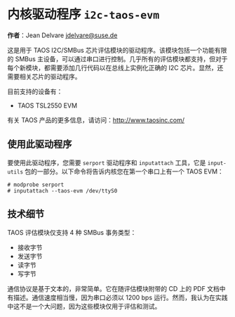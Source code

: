 # 内核驱动程序 `i2c-taos-evm`

**作者**：Jean Delvare <jdelvare@suse.de>

这是用于 TAOS I2C/SMBus 芯片评估模块的驱动程序。该模块包括一个功能有限的 SMBus 主设备，可以通过串口进行控制。几乎所有的评估模块都支持，但对于每个新模块，都需要添加几行代码以在总线上实例化正确的 I2C 芯片。显然，还需要相关芯片的驱动程序。

目前支持的设备有：

* TAOS TSL2550 EVM

有关 TAOS 产品的更多信息，请访问：http://www.taosinc.com/

**使用此驱动程序**
-----------------

要使用此驱动程序，您需要 `serport` 驱动程序和 `inputattach` 工具，它是 `input-utils` 包的一部分。以下命令将告诉内核您在第一个串口上有一个 TAOS EVM：

```
# modprobe serport
# inputattach --taos-evm /dev/ttyS0
```

**技术细节**
-----------------

TAOS 评估模块仅支持 4 种 SMBus 事务类型：
* 接收字节
* 发送字节
* 读字节
* 写字节

通信协议是基于文本的，非常简单。它在随评估模块附带的 CD 上的 PDF 文档中有描述。通信速度相当慢，因为串口必须以 1200 bps 运行。然而，我认为在实践中这不是一个大问题，因为这些模块仅用于评估和测试。
